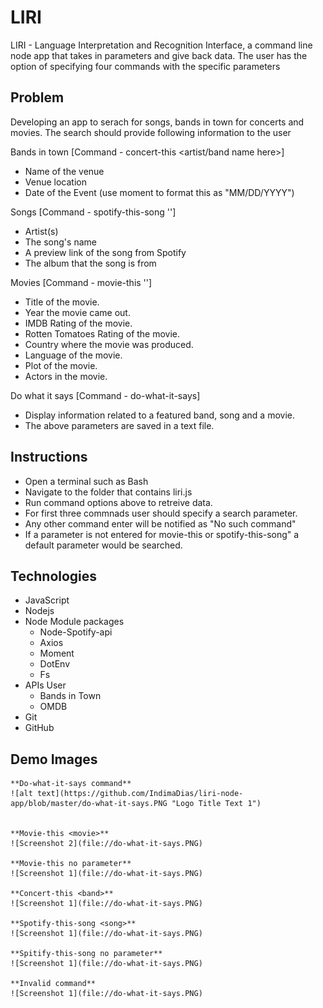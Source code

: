 # LIRI
LIRI - Language Interpretation and Recognition Interface, a command line node app that takes in parameters and give back data. The user has the option of specifying four commands with the specific parameters


## Problem
Developing an app to serach for songs, bands in town for concerts and movies. 
The search should provide following information to the user

Bands in town [Command - concert-this <artist/band name here>] 
* Name of the venue
* Venue location
* Date of the Event (use moment to format this as "MM/DD/YYYY")
 
Songs [Command - spotify-this-song '<song name here>']
* Artist(s)
* The song's name
* A preview link of the song from Spotify
* The album that the song is from

Movies [Command - movie-this '<movie name here>']
  * Title of the movie.
  * Year the movie came out.
  * IMDB Rating of the movie.
  * Rotten Tomatoes Rating of the movie.
  * Country where the movie was produced.
  * Language of the movie.
  * Plot of the movie.
  * Actors in the movie.

Do what it says [Command -  do-what-it-says]
  * Display information related to a featured band, song and a movie. 
  * The above parameters are saved in a text file.


## Instructions
  * Open a terminal such as Bash 
  * Navigate to the folder that contains liri.js  
  * Run command options above to retreive data.
  * For first three commnads user should specify a search parameter. 
  * Any other command enter will be notified as "No such command"
  * If a parameter is not entered for movie-this or spotify-this-song" a default parameter would be searched.

## Technologies 
  * JavaScript
  * Nodejs
  * Node Module packages
     - Node-Spotify-api
     - Axios 
     - Moment
     - DotEnv
     - Fs
  * APIs User 
     - Bands in Town
     - OMDB
  * Git
  * GitHub

  ## Demo Images

    **Do-what-it-says command**
    ![alt text](https://github.com/IndimaDias/liri-node-app/blob/master/do-what-it-says.PNG "Logo Title Text 1")
    

    **Movie-this <movie>**
    ![Screenshot 2](file://do-what-it-says.PNG)

    **Movie-this no parameter**
    ![Screenshot 1](file://do-what-it-says.PNG)

    **Concert-this <band>**
    ![Screenshot 1](file://do-what-it-says.PNG)

    **Spotify-this-song <song>**
    ![Screenshot 1](file://do-what-it-says.PNG)

    **Spitify-this-song no parameter**
    ![Screenshot 1](file://do-what-it-says.PNG)

    **Invalid command**
    ![Screenshot 1](file://do-what-it-says.PNG)



